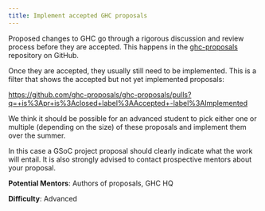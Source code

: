 ```yaml
---
title: Implement accepted GHC proposals
---
```


Proposed changes to GHC go through a rigorous discussion and review process
before they are accepted.  This happens in the [ghc-proposals] repository on
GitHub.

Once they are accepted, they usually still need to be implemented.  This is a
filter that shows the accepted but not yet implemented proposals:

<https://github.com/ghc-proposals/ghc-proposals/pulls?q=+is%3Apr+is%3Aclosed+label%3AAccepted+-label%3AImplemented>

We think it should be possible for an advanced student to pick either one or
multiple (depending on the size) of these proposals and implement them over the
summer.

In this case a GSoC project proposal should clearly indicate what the work will
entail.  It is also strongly advised to contact prospective mentors about your
proposal.

**Potential Mentors**: Authors of proposals, GHC HQ

**Difficulty**: Advanced

[ghc-proposals]: https://github.com/ghc-proposals/ghc-proposals
